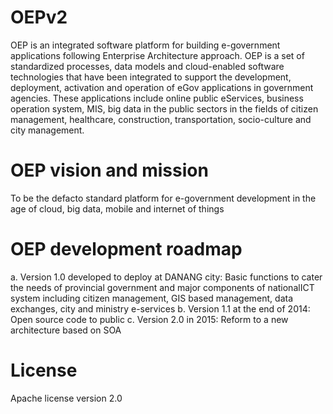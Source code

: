 # OEPv2
OEP is an integrated software platform for building e-government applications following Enterprise Architecture approach. OEP is a set of standardized processes, data models and cloud-enabled software technologies that have been integrated to support the development, deployment, activation and operation of eGov applications in government agencies. These applications include online public eServices, business operation system, MIS, big data in the public sectors in the fields of citizen management, healthcare, construction, transportation, socio-culture and city management.
# OEP vision and mission
To be the defacto standard platform for e-government development in the age of cloud, big data, mobile and internet of things
# OEP development roadmap
a. Version 1.0 developed to deploy at DANANG city: Basic functions to cater the needs of provincial government and major components of nationalICT system including citizen management, GIS based management, data exchanges, city and ministry e-services
b. Version 1.1 at the end of 2014: Open source code to public
c. Version 2.0 in 2015: Reform to a new architecture based on SOA
# License
Apache license version 2.0

